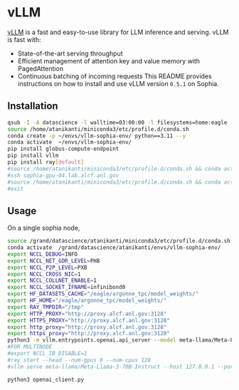 # vLLM
[vLLM](https://vllm.readthedocs.io/en/latest/) is a fast and easy-to-use library for LLM inference and serving.
vLLM is fast with:
* State-of-the-art serving throughput
* Efficient management of attention key and value memory with PagedAttention
* Continuous batching of incoming requests
This README provides instructions on how to install and use vLLM version `0.5.1` on Sophia.




## Installation

```bash
qsub -I -A datascience -l walltime=03:00:00 -l filesystems=home:eagle -l select=16 -q workq -k doe -I
source /home/atanikanti/miniconda3/etc/profile.d/conda.sh
conda create -p ~/envs/vllm-sophia-env/ python==3.11 --y
conda activate  ~/envs/vllm-sophia-env/
pip install globus-compute-endpoint
pip install vllm
pip install ray[default]
#source /home/atanikanti/miniconda3/etc/profile.d/conda.sh && conda activate /grand/datascience/atanikanti/envs/vllm051-sophia-env && ray start --head --port=6379 --object-manager-port=8076 --temp-dir=/tmp --autoscaling-config=~/ray_bootstrap_config.yaml
#ssh sophia-gpu-04.lab.alcf.anl.gov
#source /home/atanikanti/miniconda3/etc/profile.d/conda.sh && conda activate /grand/datascience/atanikanti/envs/vllm051-sophia-env && ray stop --force && ray start --address='10.140.49.230:6379'
#exit
```

## Usage

On a single sophia node,

```bash
source /grand/datascience/atanikanti/miniconda3/etc/profile.d/conda.sh 
conda activate  /grand/datascience/atanikanti/envs/vllm-sophia-env/
export NCCL_DEBUG=INFO
export NCCL_NET_GDR_LEVEL=PHB
export NCCL_P2P_LEVEL=PXB
export NCCL_CROSS_NIC=1
export NCCL_COLLNET_ENABLE=1
export NCCL_SOCKET_IFNAME=infinibond0
export HF_DATASETS_CACHE="/eagle/argonne_tpc/model_weights/"
export HF_HOME="/eagle/argonne_tpc/model_weights/"
export RAY_TMPDIR="/tmp"
export HTTP_PROXY="http://proxy.alcf.anl.gov:3128"
export HTTPS_PROXY="http://proxy.alcf.anl.gov:3128"
export http_proxy="http://proxy.alcf.anl.gov:3128"
export https_proxy="http://proxy.alcf.anl.gov:3128"
python3 -m vllm.entrypoints.openai.api_server --model meta-llama/Meta-Llama-3-70B-Instruct --host 127.0.0.1 --tensor-parallel-size 8 --gpu-memory-utilization 0.95 --enforce-eager &
#FOR MULTINODE
#export NCCL_IB_DISABLE=1
#ray start --head --num-gpus 8 --num-cpus 128
#vllm serve meta-llama/Meta-Llama-3-70B-Instruct --host 127.0.0.1 --port 8000 --tensor-parallel-size 8 --pipeline-parallel-size 2 --enforce-eager
```


```bash
python3 openai_client.py
```

